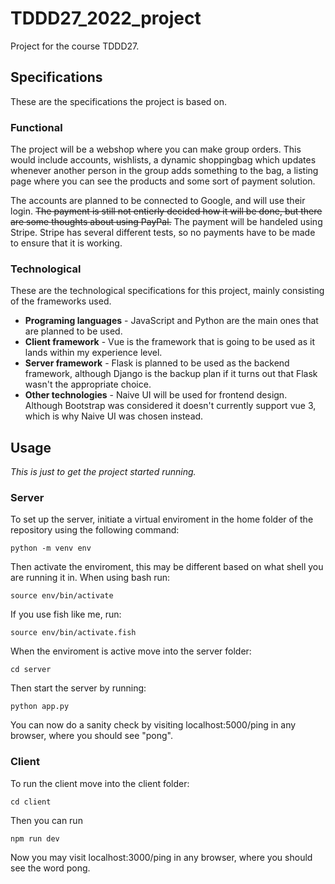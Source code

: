# TDDD27_2022_project

Project for the course TDDD27.

## Specifications

These are the specifications the project is based on.

### Functional

The project will be a webshop where you can make group orders. This would include accounts, wishlists, a dynamic shoppingbag which updates whenever another person in the group adds something to the bag, a listing page where you can see the products and some sort of payment solution.

The accounts are planned to be connected to Google, and will use their login. ~~The payment is still not entierly decided how it will be done, but there are some thoughts about using PayPal.~~ The payment will be handeled using Stripe. Stripe has several different tests, so no payments have to be made to ensure that it is working.

### Technological

These are the technological specifications for this project, mainly consisting of the frameworks used.
- **Programing languages** - JavaScript and Python are the main ones that are planned to be used.
- **Client framework** - Vue is the framework that is going to be used as it lands within my experience level.
- **Server framework** - Flask is planned to be used as the backend framework, although Django is the backup plan if it turns out that Flask wasn't the appropriate choice.
- **Other technologies** - Naive UI will be used for frontend design. Although Bootstrap was considered it doesn't currently support vue 3, which is why Naive UI was chosen instead.

## Usage

*This is just to get the project started running.*

### Server

To set up the server, initiate a virtual enviroment in the home folder of the repository using the following command:

    python -m venv env

Then activate the enviroment, this may be different based on what shell you are running it in. When using bash run:

    source env/bin/activate

If you use fish like me, run:

    source env/bin/activate.fish

When the enviroment is active move into the server folder:

    cd server

Then start the server by running:

    python app.py

You can now do a sanity check by visiting localhost:5000/ping in any browser, where you should see "pong".

### Client

To run the client move into the client folder:

    cd client

Then you can run

    npm run dev

Now you may visit localhost:3000/ping in any browser, where you should see the word pong.
